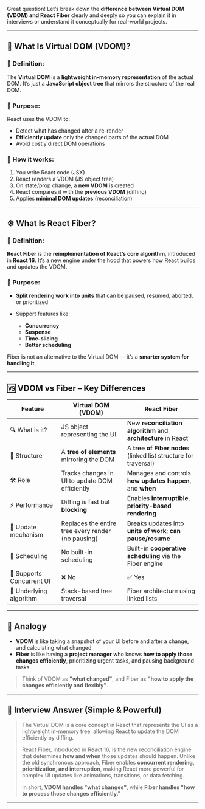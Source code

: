 
Great question! Let’s break down the **difference between Virtual DOM (VDOM) and React Fiber** clearly and deeply so you can explain it in interviews or understand it conceptually for real-world projects.

---

## 🧠 **What Is Virtual DOM (VDOM)?**

### 📌 Definition:

The **Virtual DOM** is a **lightweight in-memory representation** of the actual DOM. It’s just a **JavaScript object tree** that mirrors the structure of the real DOM.

### 🔧 Purpose:

React uses the VDOM to:

* Detect what has changed after a re-render
* **Efficiently update** only the changed parts of the actual DOM
* Avoid costly direct DOM operations

### 🔄 How it works:

1. You write React code (JSX)
2. React renders a VDOM (JS object tree)
3. On state/prop change, a **new VDOM** is created
4. React compares it with the **previous VDOM** (diffing)
5. Applies **minimal DOM updates** (reconciliation)

---

## ⚙️ **What Is React Fiber?**

### 📌 Definition:

**React Fiber** is the **reimplementation of React’s core algorithm**, introduced in **React 16**.
It’s a new engine under the hood that powers how React builds and updates the VDOM.

### 🧩 Purpose:

* **Split rendering work into units** that can be paused, resumed, aborted, or prioritized
* Support features like:

  * **Concurrency**
  * **Suspense**
  * **Time-slicing**
  * **Better scheduling**

Fiber is not an alternative to the Virtual DOM — it’s a **smarter system for handling it**.

---

## 🆚 VDOM vs Fiber – Key Differences

| Feature                   | **Virtual DOM (VDOM)**                             | **React Fiber**                                                 |
| ------------------------- | -------------------------------------------------- | --------------------------------------------------------------- |
| 🔍 What is it?            | JS object representing the UI                      | New **reconciliation algorithm** and **architecture** in React  |
| 🧱 Structure              | A **tree of elements** mirroring the DOM           | A **tree of Fiber nodes** (linked list structure for traversal) |
| 🛠️ Role                  | Tracks changes in UI to update DOM efficiently     | Manages and controls **how updates happen**, and **when**       |
| ⚡ Performance             | Diffing is fast but **blocking**                   | Enables **interruptible**, **priority-based rendering**         |
| 🔄 Update mechanism       | Replaces the entire tree every render (no pausing) | Breaks updates into **units of work**; **can pause/resume**     |
| 🔁 Scheduling             | No built-in scheduling                             | Built-in **cooperative scheduling** via the Fiber engine        |
| 🚀 Supports Concurrent UI | ❌ No                                               | ✅ Yes                                                           |
| 🧠 Underlying algorithm   | Stack-based tree traversal                         | Fiber architecture using linked lists                           |

---

## 🔄 Analogy

* **VDOM** is like taking a snapshot of your UI before and after a change, and calculating what changed.
* **Fiber** is like having a **project manager** who knows **how to apply those changes efficiently**, prioritizing urgent tasks, and pausing background tasks.

> Think of VDOM as **"what changed"**, and Fiber as **"how to apply the changes efficiently and flexibly"**.

---

## 📝 Interview Answer (Simple & Powerful)

> The Virtual DOM is a core concept in React that represents the UI as a lightweight in-memory tree, allowing React to update the DOM efficiently by diffing.
>
> React Fiber, introduced in React 16, is the new reconciliation engine that determines **how and when** those updates should happen. Unlike the old synchronous approach, Fiber enables **concurrent rendering, prioritization, and interruption**, making React more powerful for complex UI updates like animations, transitions, or data fetching.
>
> In short, **VDOM handles "what changes"**, while **Fiber handles "how to process those changes efficiently."**

---